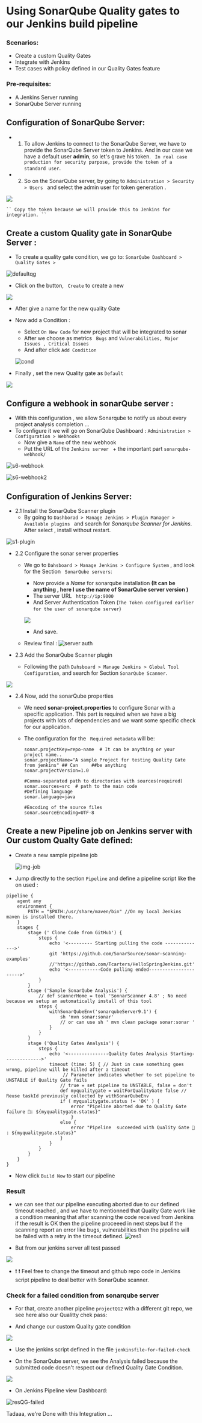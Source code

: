 # Using SonarQube Quality gates to our Jenkins build pipeline

### Scenarios:
- Create a custom Quality Gates
- Integrate with Jenkins 
- Test cases with policy defined in our Quality Gates feature

### Pre-requisites:
- A Jenkins Server running
- SonarQube Server running

## Configuration of SonarQube Server:

- 1. To allow Jenkins to connect to the SonarQube Server, we have to provide the SonarQube Server token to Jenkins. And in our case we have a default user **admin**, so let's grave his token. `` In real case production for security purpose, provide the token of a standard user``. 
- 2. So on the SonarQube server, by going to ``Administration > Security > Users `` and select the admin user for token generation .

![](https://github.com/Tcarters/Sonarqube_projects/blob/master/jenkins_pipeline_sonarQube/Screenshots/s2-sonar-token.png)
    
    `` Copy the token because we will provide this to Jenkins for integration. ``

## Create a custom Quality gate in SonarQube Server :

- To create a quality gate condition, we go to: ``SonarQube Dashboard > Quality Gates > `` 

![defaultqg](https://github.com/Tcarters/Sonarqube_projects/blob/master/jenkins-pipeline-qualityGates/Screenshots/defaultqg.png)

- Click on the button, `` Create`` to create a new 

![](https://github.com/Tcarters/Sonarqube_projects/blob/master/jenkins-pipeline-qualityGates/Screenshots/nameQG.png)

- After give a name for the new quality Gate
- Now add a Condition :
    - Select  ``On New Code`` for new project that will be integrated to sonar
    - After we choose as metrics `` Bugs`` and ``Vulnerabilities, Major Issues , Critical Issues `` 
    - And after click ``Add Condition ``

    ![cond](https://github.com/Tcarters/Sonarqube_projects/blob/master/jenkins-pipeline-qualityGates/Screenshots/qG-metric1.png)

- Finally , set the new Quality gate as `` Default ``

![](https://github.com/Tcarters/Sonarqube_projects/blob/master/jenkins-pipeline-qualityGates/Screenshots/customQG.png)

## Configure a webhook in sonarQube server :

- With this configuration , we allow Sonarqube to notify us about every project analysis completion ...
- To configure it we will go on SonarQube Dashboard : ``Administration > Configuration > Webhooks ``
    * Now give a `` Name `` of the new webhook
    * Put the URL of the ``Jenkins server `` + the important part ``sonarqube-webhook/ `` 

![s6-webhook](https://github.com/Tcarters/Sonarqube_projects/blob/master/jenkins-pipeline-qualityGates/Screenshots/s6-webhookjenk.png)

![s6-webhook2](https://github.com/Tcarters/Sonarqube_projects/blob/master/jenkins-pipeline-qualityGates/Screenshots/s6-webhook2.png)


## Configuration of Jenkins Server:

- 2.1 Install the SonarQube Scanner plugin 
    - By going to ``Dashborad > Manage Jenkins > Plugin Manager > Available plugins `` and  search for *Sonarqube Scanner for Jenkins*. After select , install without restart.

![s1-plugin](https://github.com/Tcarters/Sonarqube_projects/blob/master/jenkins_pipeline_sonarQube/Screenshots/s1-plugin.png)

- 2.2 Configure the sonar server properties 
    - We go to `` Dahsboard > Manage Jenkins > Configure System `` , and look for the Section `` SonarQube servers``: 
        * Now provide a *Name* for sonarqube installation **(It can be anything , here I use the name of SonarQube server version )**
        * The server URL `` http://ip:9000``
        * And Server Authentication Token (`The Token configured earlier for the user of sonarqube server`)

        ![](https://github.com/Tcarters/Sonarqube_projects/blob/master/jenkins_pipeline_sonarQube/Screenshots/s4-adding-sonar-token.png)
     
        * And save.
    
    - Review final : 
        ![server auth]( https://github.com/Tcarters/Sonarqube_projects/blob/master/jenkins_pipeline_sonarQube/Screenshots/sonar-serverNew.png )
    
- 2.3 Add the SonarQube Scanner plugin     
    - Following the path `` Dahsboard > Manage Jenkins > Global Tool Configuration ``, and search for Section `` SonarQube Scanner ``.

![](https://github.com/Tcarters/Sonarqube_projects/blob/master/jenkins_pipeline_sonarQube/Screenshots/s3-config-sonar.png)


- 2.4 Now, add the sonarQube properties
    - We need **sonar-project.properties** to configure Sonar with a specific application. This part is required when we have a big projects with lots of dependencies and we want some specific check for our application.

    - The configuration for the `` Required metadata`` will be:

        ```
        sonar.projectKey=repo-name  # It can be anything or your project name..
        sonar.projectName="A sample Project for testing Quality Gate from jenkins" ## Can     ##be anything
        sonar.projectVersion=1.0

        #Comma-separated path to directories with sources(required)
        sonar.sources=src  # path to the main code
        #Defining language
        sonar.language=java

        #Encoding of the source files
        sonar.sourceEncoding=UTF-8

        ```

## Create a new Pipeline job on Jenkins server with Our custom Qualty Gate defined:

- Create a new sample pipeline job

    ![img-job](https://github.com/Tcarters/Sonarqube_projects/blob/master/jenkins-pipeline-qualityGates/Screenshots/qg-job1.png)

- Jump directly to the section ``Pipeline`` and define a pipeline script like the on used :

```
pipeline {
    agent any 
    environment {
        PATH = "$PATH:/usr/share/maven/bin" //On my local Jenkins maven is installed there.
    }
    stages {
        stage (' Clone Code from GitHub') {
            steps {
                echo '<--------- Starting pulling the code -------------->'
                git 'https://github.com/SonarSource/sonar-scanning-examples'
                //'https://github.com/Tcarters/HelloSpringJenkins.git'
                echo '<------------Code pulling ended---------------------->'
            }
        }
        stage ('Sample SonarQube Analysis') {
            // def scannerHome = tool 'SonnarScanner 4.8' ; No need because we setup an automatically install of this tool
            steps {
                withSonarQubeEnv('sonarqubeServer9.1') {
                    sh 'mvn sonar:sonar'
                    // or can use sh ' mvn clean package sonar:sonar '
                }
            }
        }
        stage ('Quality Gates Analysis') {
            steps {
                echo '<---------------Quality Gates Analysis Starting-------------->'
                timeout (time: 5) { // Just in case something goes wrong, pipeline will be killed after a timeout
                     // Parameter indicates whether to set pipeline to UNSTABLE if Quality Gate fails
                    // true = set pipeline to UNSTABLE, false = don't
                    def myqualitygate = waitForQualityGate false // Reuse taskId previously collected by withSonarQubeEnv
                    if ( myqualitygate.status != 'OK' ) {
                        error "Pipeline aborted due to Quality Gate failure 🎃: ${myqualitygate.status}"
                        }
                    else { 
                        error "Pipeline  succeeded with Quality Gate 🤗 : ${myqualitygate.status}"
                    }
                }
            }
        }
    }
}

```
- Now click ``Build Now`` to start our pipeline 

### Result 
- we can see that our pipeline executing aborted due to our defined timeout reached , and we have to mentionned that Quality Gate work like a condition meaning that after scanning the code received from Jenkins if the result is OK then the pipeline proceeed in next steps but if the scanning report an error like bugs, vulnerabilities then the pipeline will be failed with a retry in the timeout defined.
![res1](https://github.com/Tcarters/Sonarqube_projects/blob/master/jenkins-pipeline-qualityGates/Screenshots/res1-qg.png)

- But from our jenkins server all test passed 

![](https://github.com/Tcarters/Sonarqube_projects/blob/master/jenkins-pipeline-qualityGates/Screenshots/res2-qg.png)

- :exclamation: :exclamation: Feel free to change the timeout and github repo code in Jenkins script pipeline to deal better with SonarQube scanner.

### Check for a failed condition from sonarqube server 
- For that, create another pipeline `projectQG2` with a different git repo, we see here also our Qualitty chek pass:

- And change our custom Quality gate condition 

![](https://github.com/Tcarters/Sonarqube_projects/blob/master/jenkins-pipeline-qualityGates/Screenshots/res3-qg-condt.png)

- Use the jenkins script defined in the file `` jenkinsfile-for-failed-check ``

- On the SonarQube server, we see the Analysis failed because the submitted code doesn't respect our defined Quality Gate Condition.

![](https://github.com/Tcarters/Sonarqube_projects/blob/master/jenkins-pipeline-qualityGates/Screenshots/res-QGfailedpip.png)

- On Jenkins Pipeline view Dashboard:

![resQG-failed](https://github.com/Tcarters/Sonarqube_projects/blob/master/jenkins-pipeline-qualityGates/Screenshots/res-finalQG2-failed.png)


Tadaaa, we're Done with this Integration ...